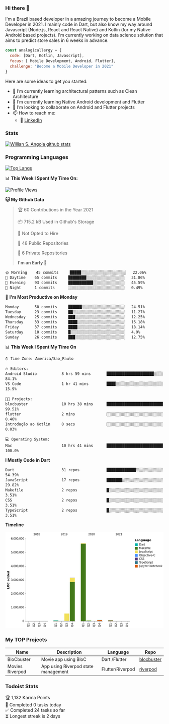 ### Hi there 👋

I'm a Brazil based developer in a amazing journey to become a Mobile Developer in 2021. I mainly code in Dart, but also know my way around Javascript (Node.js, React and React Native) and Kotlin (for my Native Android based projects). I'm currently working on data science solution that aims to predict store sales in 6 weeks in advance.

```javascript
const analogicallergy = {
  code: [Dart, Kotlin, Javascript],
  focus: [ Mobile Development, Android, Flutter],
  challenge: "Become a Mobile Developer in 2021"
}
```

Here are some ideas to get you started:

- 🔭 I’m currently learning architectural patterns such as Clean Architecture
- 🌱 I’m currently learning Native Android development and Flutter
- 👯 I’m looking to collaborate on Android and Flutter projects
- 📫 How to reach me:
  - :office: [LinkedIn](https://www.linkedin.com/in/wsabsi/)

### Stats

[![Willian S. Angola github stats](https://github-readme-stats.vercel.app/api?username=analogicallergy&count_private=true&show_icons=true&theme=radical&hide_rank=false)](https://github.com/anuraghazra/github-readme-stats)

### Programming Languages

[![Top Langs](https://github-readme-stats.vercel.app/api/top-langs/?username=analogicallergy)](https://github.com/analogicallergy/github-readme-stats)

📊 **This Week I Spent My Time On:**

<!--START_SECTION:waka-->

![Profile Views](http://img.shields.io/badge/Profile%20Views-0-blue)

**🐱 My Github Data**

> 🏆 60 Contributions in the Year 2021
>
> 📦 715.2 kB Used in Github's Storage
>
> 🚫 Not Opted to Hire
>
> 📜 48 Public Repositories
>
> 🔑 6 Private Repositories
>
> **I'm an Early 🐤**

```text
🌞 Morning    45 commits     █████░░░░░░░░░░░░░░░░░░░░   22.06%
🌆 Daytime    65 commits     ████████░░░░░░░░░░░░░░░░░   31.86%
🌃 Evening    93 commits     ███████████░░░░░░░░░░░░░░   45.59%
🌙 Night      1 commits      ░░░░░░░░░░░░░░░░░░░░░░░░░   0.49%

```

📅 **I'm Most Productive on Monday**

```text
Monday       50 commits     ██████░░░░░░░░░░░░░░░░░░░   24.51%
Tuesday      23 commits     ██░░░░░░░░░░░░░░░░░░░░░░░   11.27%
Wednesday    25 commits     ███░░░░░░░░░░░░░░░░░░░░░░   12.25%
Thursday     33 commits     ████░░░░░░░░░░░░░░░░░░░░░   16.18%
Friday       37 commits     ████░░░░░░░░░░░░░░░░░░░░░   18.14%
Saturday     10 commits     █░░░░░░░░░░░░░░░░░░░░░░░░   4.9%
Sunday       26 commits     ███░░░░░░░░░░░░░░░░░░░░░░   12.75%

```

📊 **This Week I Spent My Time On**

```text
⌚︎ Time Zone: America/Sao_Paulo

🔥 Editors:
Android Studio           8 hrs 59 mins       █████████████████████░░░░   84.1%
VS Code                  1 hr 41 mins        ████░░░░░░░░░░░░░░░░░░░░░   15.9%

🐱‍💻 Projects:
blocbuster               10 hrs 38 mins      █████████████████████████   99.51%
flutter                  2 mins              ░░░░░░░░░░░░░░░░░░░░░░░░░   0.46%
Introdução ao Kotlin     0 secs              ░░░░░░░░░░░░░░░░░░░░░░░░░   0.03%

💻 Operating System:
Mac                      10 hrs 41 mins      █████████████████████████   100.0%

```

**I Mostly Code in Dart**

```text
Dart                     31 repos            █████████████░░░░░░░░░░░░   54.39%
JavaScript               17 repos            ███████░░░░░░░░░░░░░░░░░░   29.82%
Makefile                 2 repos             █░░░░░░░░░░░░░░░░░░░░░░░░   3.51%
CSS                      2 repos             █░░░░░░░░░░░░░░░░░░░░░░░░   3.51%
TypeScript               2 repos             █░░░░░░░░░░░░░░░░░░░░░░░░   3.51%

```

**Timeline**

![Chart not found](https://raw.githubusercontent.com/AnalogicAllergy/AnalogicAllergy/main/charts/bar_graph.png)

<!--END_SECTION:waka-->

### My TOP Projects

| Name            | Description                         | Language         | Repo                                                           |
| --------------- | ----------------------------------- | ---------------- | -------------------------------------------------------------- |
| BloCbuster      | Movie app using BloC                | Dart /Flutter    | [blocbuster](https://github.com/AnalogicAllergy/blocbuster)    |
| Movies Riverpod | App using Riverpod state management | Flutter/Riverpod | [riverpod](https://github.com/AnalogicAllergy/movies_riverpod) |

### Todoist Stats

<!-- TODO-IST:START -->

🏆 1,132 Karma Points  
🌸 Completed 0 tasks today  
✅ Completed 24 tasks so far  
⏳ Longest streak is 2 days

<!-- TODO-IST:END -->
